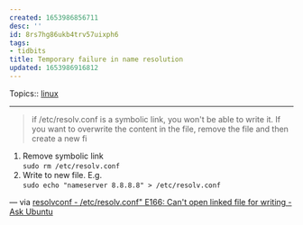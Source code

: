 ```yaml
---
created: 1653986856711
desc: ''
id: 8rs7hg86ukb4trv57uixph6
tags:
- tidbits
title: Temporary failure in name resolution
updated: 1653986916812
---
```

   
Topics::  [linux](../topics/linux.md)   
   
   
---   
   
> if /etc/resolv.conf is a symbolic link, you won't be able to write it. If you want to overwrite the content in the file, remove the file and then create a new fi   
   
1. Remove symbolic link   
   `sudo rm /etc/resolv.conf`   
2. Write to new file. E.g.   
   `sudo echo "nameserver 8.8.8.8" > /etc/resolv.conf`   
   
— via [resolvconf - /etc/resolv.conf" E166: Can't open linked file for writing - Ask Ubuntu](https://askubuntu.com/questions/1071656/etc-resolv-conf-e166-cant-open-linked-file-for-writing)
